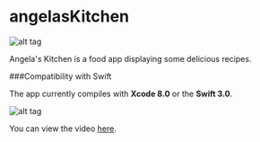 # angelasKitchen

![alt tag](https://cloud.githubusercontent.com/assets/10540496/24483626/042012e0-152c-11e7-8d57-185f9d59adde.png)

Angela's Kitchen is a food app displaying some delicious recipes.


###Compatibility with Swift

The app currently compiles with <b>Xcode 8.0</b> or the <b>Swift 3.0</b>.


![alt tag](https://cloud.githubusercontent.com/assets/10540496/24482816/a23dd396-1526-11e7-8f45-a5bc8b71e204.gif)


You can view the video <a href="https://www.youtube.com/watch?v=HY4WQRWwNH0">here</a>.
